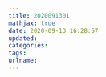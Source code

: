 ```yaml
---
title: 2020091301
mathjax: true
date: 2020-09-13 16:28:57
updated:
categories:
tags:
urlname:
---
```




<!-- more -->